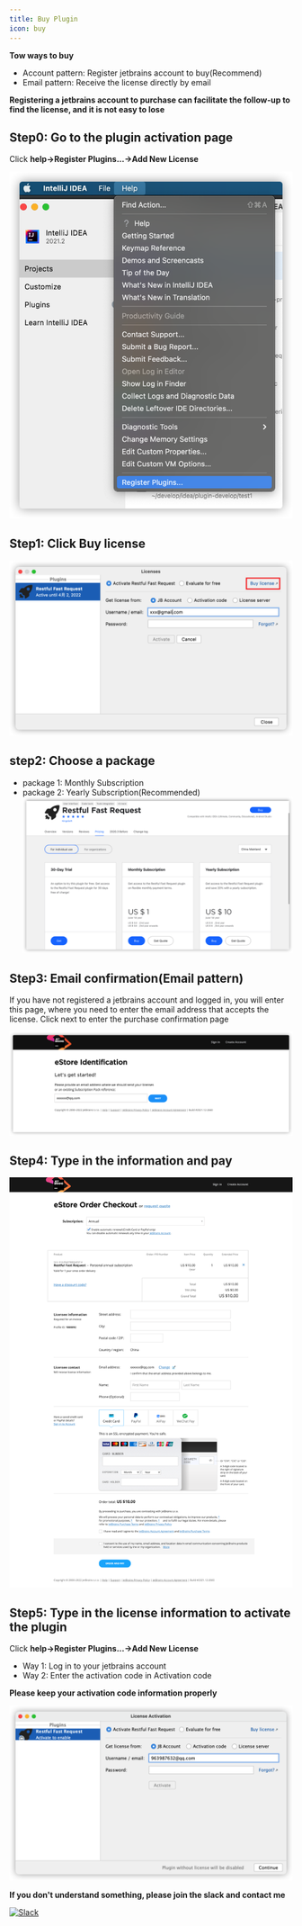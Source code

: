 ```yaml
---
title: Buy Plugin
icon: buy
---
```

**Tow ways to buy**
* Account pattern: Register jetbrains account to buy(Recommend)
* Email pattern: Receive the license directly by email

**Registering a jetbrains account to purchase can facilitate the follow-up to find the license, and it is not easy to lose**

## Step0: Go to the plugin activation page
Click **help->Register Plugins...->Add New License**

![](../../.vuepress/public/img/buy/step0.png)

## Step1: Click Buy license
![](../../.vuepress/public/img/buy/step1.png)

## step2: Choose a package
* package 1: Monthly Subscription
* package 2: Yearly Subscription(Recommended)
![](../../.vuepress/public/img/buy/step2.png)

## Step3: Email confirmation(Email pattern)
If you have not registered a jetbrains account and logged in, you will enter this page, where you need to enter the email address that accepts the license.
Click next to enter the purchase confirmation page

![](../../.vuepress/public/img/buy/step3.png)

## Step4: Type in the information and pay
![](../../.vuepress/public/img/buy/step4.png)

## Step5: Type in the license information to activate the plugin
Click **help->Register Plugins...->Add New License**

* Way 1: Log in to your jetbrains account
* Way 2: Enter the activation code in Activation code

**Please keep your activation code information properly**

![](../../.vuepress/public/img/buy/step5.png)


**If you don't understand something, please join the slack and contact me**

[![Slack](https://img.shields.io/badge/Slack-%23Fast--Request-DD1265?logo=Slack)](https://fastrequest.slack.com)